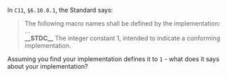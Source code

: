 In `C11`, `§6.10.8.1`, the Standard says:

> The following macro names shall be defined by the implementation:<br>
...<br>
__\_\_STDC\_\___ The integer constant 1, intended to indicate a conforming implementation.

Assuming you find your implementation defines it to `1` - what does it says about your implementation?
